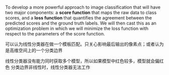 To develop a more powerful approach to image classification that will have two major components: a **score function** that maps the raw data to class scores, and a **loss function** that quantifies the agreement between the predicted scores and the ground truth labels. We will then cast this as an optimization problem in which we will minimize the loss function with respect to the parameters of the score function.

可以认为线性分类器在做一个模板匹配。只关心影响最后输出的像素点；或者认为是高维空间上的一个分类边界

线性分类器没有能力同时获取多个模型，所以如果模型中红色较多，模型就会偏红色
分类边界非线性时，线性分类器无法工作

<!--stackedit_data:
eyJoaXN0b3J5IjpbLTQ2Nzg5NDE0MV19
-->
